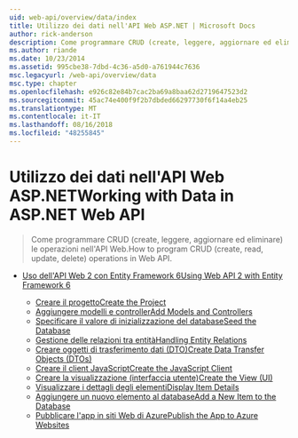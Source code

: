```yaml
---
uid: web-api/overview/data/index
title: Utilizzo dei dati nell'API Web ASP.NET | Microsoft Docs
author: rick-anderson
description: Come programmare CRUD (create, leggere, aggiornare ed eliminare) le operazioni nell'API Web.
ms.author: riande
ms.date: 10/23/2014
ms.assetid: 995cbe38-7dbd-4c36-a5d0-a761944c7636
msc.legacyurl: /web-api/overview/data
msc.type: chapter
ms.openlocfilehash: e926c82e84b7cac2ba69a8baa62d2719647523d2
ms.sourcegitcommit: 45ac74e400f9f2b7dbded66297730f6f14a4eb25
ms.translationtype: MT
ms.contentlocale: it-IT
ms.lasthandoff: 08/16/2018
ms.locfileid: "48255845"
---
```

<a name="working-with-data-in-aspnet-web-api"></a><span data-ttu-id="9fa74-103">Utilizzo dei dati nell'API Web ASP.NET</span><span class="sxs-lookup"><span data-stu-id="9fa74-103">Working with Data in ASP.NET Web API</span></span>
====================
> <span data-ttu-id="9fa74-104">Come programmare CRUD (create, leggere, aggiornare ed eliminare) le operazioni nell'API Web.</span><span class="sxs-lookup"><span data-stu-id="9fa74-104">How to program CRUD (create, read, update, delete) operations in Web API.</span></span>


- [<span data-ttu-id="9fa74-105">Uso dell'API Web 2 con Entity Framework 6</span><span class="sxs-lookup"><span data-stu-id="9fa74-105">Using Web API 2 with Entity Framework 6</span></span>](using-web-api-with-entity-framework/index.md)

    - [<span data-ttu-id="9fa74-106">Creare il progetto</span><span class="sxs-lookup"><span data-stu-id="9fa74-106">Create the Project</span></span>](using-web-api-with-entity-framework/part-1.md)
    - [<span data-ttu-id="9fa74-107">Aggiungere modelli e controller</span><span class="sxs-lookup"><span data-stu-id="9fa74-107">Add Models and Controllers</span></span>](using-web-api-with-entity-framework/part-2.md)
    - [<span data-ttu-id="9fa74-108">Specificare il valore di inizializzazione del database</span><span class="sxs-lookup"><span data-stu-id="9fa74-108">Seed the Database</span></span>](using-web-api-with-entity-framework/part-3.md)
    - [<span data-ttu-id="9fa74-109">Gestione delle relazioni tra entità</span><span class="sxs-lookup"><span data-stu-id="9fa74-109">Handling Entity Relations</span></span>](using-web-api-with-entity-framework/part-4.md)
    - [<span data-ttu-id="9fa74-110">Creare oggetti di trasferimento dati (DTO)</span><span class="sxs-lookup"><span data-stu-id="9fa74-110">Create Data Transfer Objects (DTOs)</span></span>](using-web-api-with-entity-framework/part-5.md)
    - [<span data-ttu-id="9fa74-111">Creare il client JavaScript</span><span class="sxs-lookup"><span data-stu-id="9fa74-111">Create the JavaScript Client</span></span>](using-web-api-with-entity-framework/part-6.md)
    - [<span data-ttu-id="9fa74-112">Creare la visualizzazione (interfaccia utente)</span><span class="sxs-lookup"><span data-stu-id="9fa74-112">Create the View (UI)</span></span>](using-web-api-with-entity-framework/part-7.md)
    - [<span data-ttu-id="9fa74-113">Visualizzare i dettagli degli elementi</span><span class="sxs-lookup"><span data-stu-id="9fa74-113">Display Item Details</span></span>](using-web-api-with-entity-framework/part-8.md)
    - [<span data-ttu-id="9fa74-114">Aggiungere un nuovo elemento al database</span><span class="sxs-lookup"><span data-stu-id="9fa74-114">Add a New Item to the Database</span></span>](using-web-api-with-entity-framework/part-9.md)
    - [<span data-ttu-id="9fa74-115">Pubblicare l'app in siti Web di Azure</span><span class="sxs-lookup"><span data-stu-id="9fa74-115">Publish the App to Azure Websites</span></span>](using-web-api-with-entity-framework/part-10.md)
